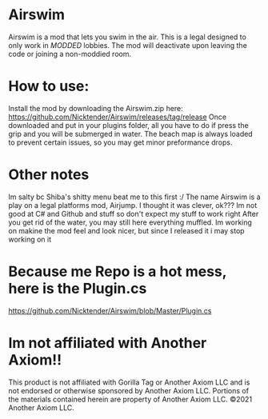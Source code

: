 # Airswim
Airswim is a mod that lets you swim in the air. This is a legal designed to only work in *MODDED* lobbies. The mod will deactivate upon leaving the code or joining a non-moddied room.
# How to use:
Install the mod by downloading the Airswim.zip here: https://github.com/Nicktender/Airswim/releases/tag/release
Once downloaded and put in your plugins folder, all you have to do if press the grip and you will be submerged in water.
The beach map is always loaded to prevent certain issues, so you may get minor preformance drops.
# Other notes
Im salty bc Shiba's shitty menu beat me to this first :/
The name Airswim is a play on a legal platforms mod, Airjump. I thought it was clever, ok???
Im not good at C# and Github and stuff so don't expect my stuff to work right
After you get rid of the water, you may still here everything muffled.
Im working on makine the mod feel and look nicer, but since I released it i may stop working on it
# Because me Repo is a hot mess, here is the Plugin.cs
https://github.com/Nicktender/Airswim/blob/Master/Plugin.cs
# Im not affiliated with Another Axiom!!
This product is not affiliated with Gorilla Tag or Another Axiom LLC and is not endorsed or otherwise sponsored by Another Axiom LLC. Portions of the materials contained herein are property of Another Axiom LLC. ©2021 Another Axiom LLC.
